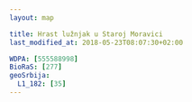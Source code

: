 ```yaml
---
layout: map

title: Hrast lužnjak u Staroj Moravici
last_modified_at: 2018-05-23T08:07:30+02:00

WDPA: [555588998]
BioRaS: [277]
geoSrbija:
  L1_182: [35]
---
```

